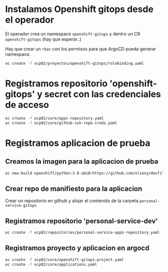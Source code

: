 # Instalamos Openshift gitops desde el operador

El operador crea un namespace `openshift-gitops` y dentro un CR `openshift-gitops` (hay que esperar..)

Hay que crear un `rbac` con los permisos para que ArgoCD pueda generar namespace.

```sh
oc create -f ocp02/proyectos/openshift-gitops/rolebinding.yaml
```

# Registramos repositorio 'openshift-gitops' y secret con las credenciales de acceso

```sh
oc create -f ocp02/core/apps-repository.yaml
oc create -f ocp02/core/github-ssh-repo-creds.yaml
```

# Registramos aplicacion de prueba

## Creamos la imagen para la aplicacion de prueba

```sh
oc new-build openshift/python:3.8-ubi8~https://github.com/elsony/devfile-sample-python-basic.git -n openshift
```
## Crear repo de manifiesto para la aplicacion

Crear un repositorio en github y alojar el contenido de la carpeta `personal-service-gitops`

## Registramos repositorio 'personal-service-dev'

```sh
oc create -f ocp02/repositories/personal-service-apps-repository.yaml
```

## Registramos proyecto y aplicacion en argocd

```sh
oc create -f ocp02/core/openshift-gitops-project.yaml
oc create -f ocp02/core/applications.yaml
```